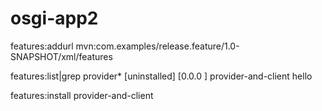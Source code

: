 # osgi-app2
features:addurl mvn:com.examples/release.feature/1.0-SNAPSHOT/xml/features

 features:list|grep provider*
 [uninstalled] [0.0.0           ] provider-and-client           hello

features:install provider-and-client
